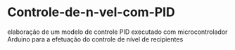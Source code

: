# Controle-de-n-vel-com-PID
elaboração de um modelo de controle PID executado com microcontrolador Arduino para a efetuação do controle de nível de recipientes
